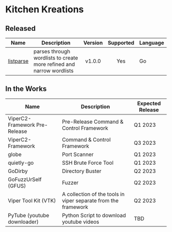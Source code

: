 # Kitchen Kreations
## Released
| Name | Description | Version | Supported | Language |
| --- | --- | :---: | :---: | --- |
| [listparse](https://github.com/Kitchen-Kreations/listparse) | parses through wordlists to create more refined and narrow wordlists | v1.0.0 | Yes | Go |

## In the Works
| Name | Description | Expected Release |
| --- | --- | --- |
| ViperC2-Framework Pre-Release | Pre-Release Command & Control Framework | Q1 2023 |
| ViperC2-Framework | Command & Control Framework | Q3 2023 |
| globe | Port Scanner | Q1 2023 |
| quietly-go | SSH Brute Force Tool | Q1 2023 |
| GoDirby | Directory Buster | Q2 2023 |
| GoFuzzUrSelf (GFUS) | Fuzzer | Q2 2023 |
| Viper Tool Kit (VTK) | A collection of the tools in viper separate from the framework | Q2 2023 |
| PyTube (youtube downloader) | Python Script to download youtube videos | TBD |
